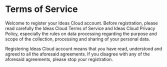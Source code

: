 # Terms of Service

Welcome to register your Ideas Cloud account. Before registration, please read carefully the Ideas Cloud Terms of Service and Ideas Cloud Privacy Policy, especially the rules on data processing regarding the purpose and scope of the collection, processing and sharing of your personal data.

Registering Ideas Cloud account means that you have read, understood and agreed to all the aforesaid agreements. If you disagree with any of the aforesaid agreements, please stop your registration.
